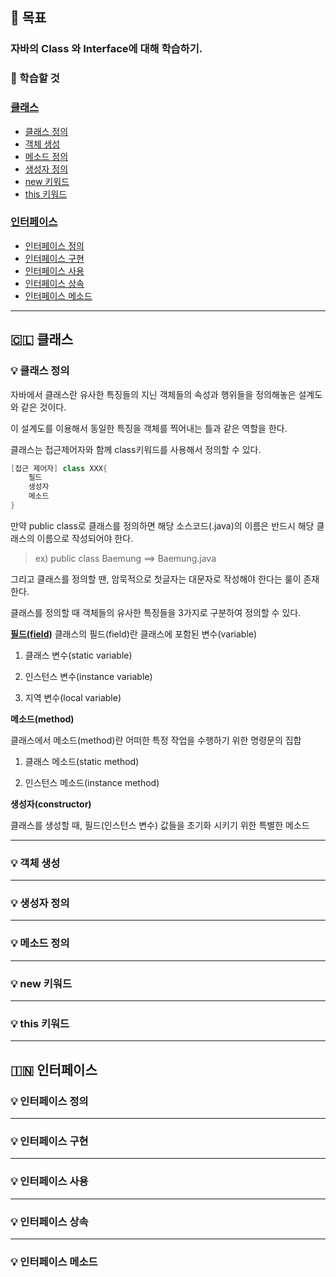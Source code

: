 ## 🎯 목표
### 자바의 Class 와 Interface에 대해 학습하기.

### 📌 학습할 것
### [클래스](#-클래스)
- [클래스 정의](#-클래스-정의)
- [객체 생성](#-객체-생성)
- [메소드 정의](#-메소드-정의)
- [생성자 정의](#-생성자-정의)
- [new 키워드](#-new-키워드)
- [this 키워드](#-this-키워드)
### [인터페이스](#-인터페이스)
- [인터페이스 정의](#-인터페이스-정의)
- [인터페이스 구현](#-인터페이스-구현)
- [인터페이스 사용](#-인터페이스-사용)
- [인터페이스 상속](#-인터페이스-상속)
- [인터페이스 메소드](#-인터페이스-메소드)

--- 

## 🇨🇱 클래스
### 💡 클래스 정의

자바에서 클래스란 유사한 특징들의 지닌 객체들의 속성과 행위들을 정의해놓은 설계도와 같은 것이다.

이 설계도를 이용해서 동일한 특징을 객체를 찍어내는 틀과 같은 역할을 한다.

클래스는 접근제어자와 함께 class키워드를 사용해서 정의할 수 있다.


```java
[접근 제어자] class XXX{
    필드
    생성자
    메소드
}
```

만약 public class로 클래스를 정의하면 해당 소스코드(.java)의 이름은 반드시 해당 클래스의 이름으로 작성되어야 한다.

> ex) public class Baemung ==> Baemung.java

그리고 클래스를 정의할 땐, 암묵적으로 첫글자는 대문자로 작성해야 한다는 룰이 존재한다.

클래스를 정의할 때 객체들의 유사한 특징들을 3가지로 구분하여 정의할 수 있다.

[**필드(field)**](../../../tree/main/Week_02/#-변수의-스코프와-라이프타임)
클래스의 필드(field)란 클래스에 포함된 변수(variable)

1. 클래스 변수(static variable) 

2. 인스턴스 변수(instance variable)

3. 지역 변수(local variable)

**메소드(method)**

클래스에서 메소드(method)란 어떠한 특정 작업을 수행하기 위한 명령문의 집합

1. 클래스 메소드(static method)

2. 인스턴스 메소드(instance method)

**생성자(constructor)**

클래스를 생성할 때, 필드(인스턴스 변수) 값들을 초기화 시키기 위한 특별한 메소드

--- 

### 💡 객체 생성

--- 

### 💡 생성자 정의

--- 

### 💡 메소드 정의

--- 

### 💡 new 키워드

--- 

### 💡 this 키워드

--- 

## 🇮🇳 인터페이스
### 💡 인터페이스 정의

--- 

### 💡 인터페이스 구현

--- 

### 💡 인터페이스 사용

--- 

### 💡 인터페이스 상속

--- 

### 💡 인터페이스 메소드
